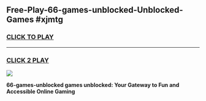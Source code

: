 
## Free-Play-66-games-unblocked-Unblocked-Games #xjmtg
<h3>
<a href="https://news.freeplayer.one?title=66-games-unblocked&ref=8M">CLICK TO PLAY</a></h3>
<hr>

<h3>
<a href="https://news.freeplayer.one?title=66-games-unblocked&ref=8M">CLICK 2 PLAY</a>
  
</h3>

<a href="https://news.freeplayer.one?title=66-games-unblocked&ref=8M"><img src="https://clearcache.store/games.png"></a>


**66-games-unblocked games unblocked: Your Gateway to Fun and Accessible Online Gaming**
